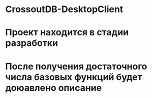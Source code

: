 # CrossoutDB-DesktopClient

# Проект находится в стадии разработки
# После получения достаточного числа базовых функций будет доюавлено описание
